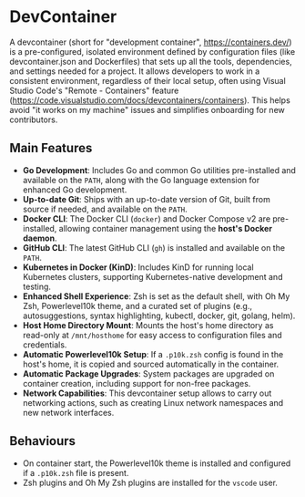 # DevContainer

A devcontainer (short for "development container", https://containers.dev/) is a pre-configured, isolated environment defined by configuration files (like devcontainer.json and Dockerfiles) that sets up all the tools, dependencies, and settings needed for a project.
It allows developers to work in a consistent environment, regardless of their local setup, often using Visual Studio Code's "Remote - Containers" feature (https://code.visualstudio.com/docs/devcontainers/containers).
This helps avoid "it works on my machine" issues and simplifies onboarding for new contributors.

## Main Features

- **Go Development**: Includes Go and common Go utilities pre-installed and available on the `PATH`, along with the Go language extension for enhanced Go development.
- **Up-to-date Git**: Ships with an up-to-date version of Git, built from source if needed, and available on the `PATH`.
- **Docker CLI**: The Docker CLI (`docker`) and Docker Compose v2 are pre-installed, allowing container management using the **host's Docker daemon**.
- **GitHub CLI**: The latest GitHub CLI (`gh`) is installed and available on the `PATH`.  
- **Kubernetes in Docker (KinD)**: Includes KinD for running local Kubernetes clusters, supporting Kubernetes-native development and testing.
- **Enhanced Shell Experience**: Zsh is set as the default shell, with Oh My Zsh, Powerlevel10k theme, and a curated set of plugins (e.g., autosuggestions, syntax highlighting, kubectl, docker, git, golang, helm).
- **Host Home Directory Mount**: Mounts the host's home directory as read-only at `/mnt/hosthome` for easy access to configuration files and credentials.
- **Automatic Powerlevel10k Setup**: If a `.p10k.zsh` config is found in the host's home, it is copied and sourced automatically in the container.
- **Automatic Package Upgrades**: System packages are upgraded on container creation, including support for non-free packages.
- **Network Capabilities**: This devcontainer setup allows to carry out networking actions, such as creating Linux network namespaces and new network interfaces.

## Behaviours

- On container start, the Powerlevel10k theme is installed and configured if a `.p10k.zsh` file is present.
- Zsh plugins and Oh My Zsh plugins are installed for the `vscode` user.
